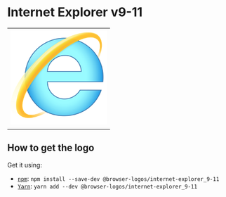 Internet Explorer v9-11
=======================

<!-- markdownlint-disable line-length no-inline-html -->
<table>
    <tr height=230>
        <td>
            <a href="https://github.com/alrra/browser-logos/tree/40cf5be208f8a5dc1f794a20b1e6cfe3de28026f/src/archive/internet-explorer_9-11">
                <img width=220 src="https://raw.githubusercontent.com/alrra/browser-logos/40cf5be208f8a5dc1f794a20b1e6cfe3de28026f/src/archive/internet-explorer_9-11/internet-explorer_9-11.svg?sanitize=true" alt="Internet Explorer v9-11 browser logo">
            </a>
        </td>
    </tr>
</table>
<!-- markdownlint-enable line-length no-inline-html -->

How to get the logo
-------------------

Get it using:

* [`npm`][npm]: `npm install --save-dev @browser-logos/internet-explorer_9-11`
* [`Yarn`][yarn]: `yarn add --dev @browser-logos/internet-explorer_9-11`

<!-- Link labels: -->

[npm]: https://www.npmjs.com/
[yarn]: https://yarnpkg.com/
